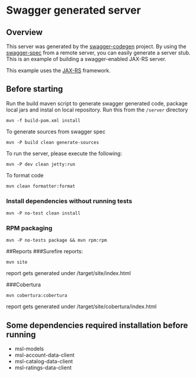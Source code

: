 # Swagger generated server

## Overview
This server was generated by the [swagger-codegen](https://github.com/swagger-api/swagger-codegen) project. By using the 
[swagger-spec](https://github.com/swagger-api/swagger-core/wiki) from a remote server, you can easily generate a server stub.  This
is an example of building a swagger-enabled JAX-RS server.

This example uses the [JAX-RS](https://jax-rs-spec.java.net/) framework.

## Before starting
Run the build maven script to generate swagger generated code, package local jars and instal on local repository. Run this from the `/server` directory
```
mvn -f build-pom.xml install
```

To generate sources from swagger spec
```
mvn -P build clean generate-sources
```

To run the server, please execute the following:
```
mvn -P dev clean jetty:run
```

To format code
```
mvn clean formatter:format
```

### Install dependencies without running tests 
```
mvn -P no-test clean install
```

### RPM packaging
```
mvn -P no-tests package && mvn rpm:rpm
```

##Reports
###Surefire reports:
```
mvn site
```
report gets generated under /target/site/index.html
 
###Cobertura
```
mvn cobertura:cobertura
```
report gets generated under /target/site/cobertura/index.html

## Some dependencies required installation before running
- msl-models
- msl-account-data-client
- msl-catalog-data-client
- msl-ratings-data-client
